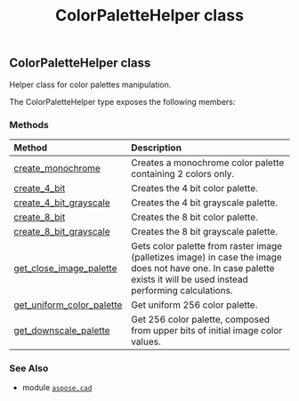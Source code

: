﻿---
title: ColorPaletteHelper class
second_title: Aspose.CAD for Python via .NET API References
description: 
type: docs
weight: 90
url: /aspose.cad/colorpalettehelper/
is_root: false
---

## ColorPaletteHelper class

Helper class for color palettes manipulation.



The ColorPaletteHelper type exposes the following members:

### Methods
| Method | Description |
| :- | :- |
| [create_monochrome](/cad/python-net/aspose.cad/colorpalettehelper/create_monochrome/#) | Creates a monochrome color palette containing 2 colors only. |
| [create_4_bit](/cad/python-net/aspose.cad/colorpalettehelper/create_4_bit/#) | Creates the 4 bit color palette. |
| [create_4_bit_grayscale](/cad/python-net/aspose.cad/colorpalettehelper/create_4_bit_grayscale/#bool) | Creates the 4 bit grayscale palette. |
| [create_8_bit](/cad/python-net/aspose.cad/colorpalettehelper/create_8_bit/#) | Creates the 8 bit color palette. |
| [create_8_bit_grayscale](/cad/python-net/aspose.cad/colorpalettehelper/create_8_bit_grayscale/#bool) | Creates the 8 bit grayscale palette. |
| [get_close_image_palette](/cad/python-net/aspose.cad/colorpalettehelper/get_close_image_palette/#aspose.cad.RasterImage-int) | Gets color palette from raster image (palletizes image) in case the image does not have one. In case palette exists it will be used instead performing calculations. |
| [get_uniform_color_palette](/cad/python-net/aspose.cad/colorpalettehelper/get_uniform_color_palette/#aspose.cad.RasterImage) | Get uniform 256 color palette. |
| [get_downscale_palette](/cad/python-net/aspose.cad/colorpalettehelper/get_downscale_palette/#aspose.cad.RasterImage) | Get 256 color palette, composed from upper bits of initial image color values. |



### See Also
* module [`aspose.cad`](..)
